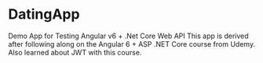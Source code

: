 # DatingApp
Demo App for Testing Angular v6 + .Net Core Web API
This app is derived after following along on the Angular 6 + ASP .NET Core course from Udemy.
Also learned about JWT with this course.
